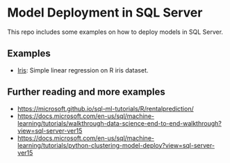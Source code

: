 # Model Deployment in SQL Server

This repo includes some examples on how to deploy models in SQL Server.

## Examples
* [Iris](example_iris): Simple linear regression on R iris dataset.


## Further reading and more examples
* https://microsoft.github.io/sql-ml-tutorials/R/rentalprediction/
* https://docs.microsoft.com/en-us/sql/machine-learning/tutorials/walkthrough-data-science-end-to-end-walkthrough?view=sql-server-ver15
* https://docs.microsoft.com/en-us/sql/machine-learning/tutorials/python-clustering-model-deploy?view=sql-server-ver15
